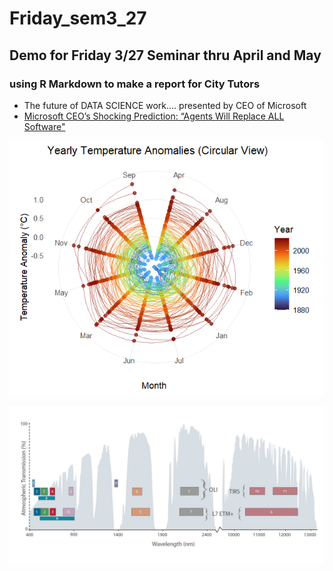 # Friday_sem3_27
## Demo for Friday 3/27 Seminar  thru April and May
###  using R Markdown to make a report for City Tutors
- The future of DATA SCIENCE work....  presented by CEO of Microsoft
- [Microsoft CEO’s Shocking Prediction: “Agents Will Replace ALL Software"](https://www.youtube.com/watch?v=uGOLYz2pgr8)

![Rplot2](https://github.com/franklopresti/Friday_sem3_27/blob/main/Rplot2.png)

![jpg from NASA](ETMvOLI-TIRS-web_Feb20131.jpg)
